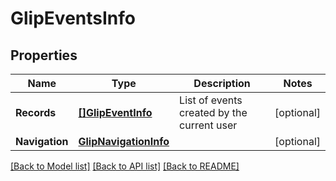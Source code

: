 # GlipEventsInfo

## Properties

Name | Type | Description | Notes
------------ | ------------- | ------------- | -------------
**Records** | [**[]GlipEventInfo**](GlipEventInfo.md) | List of events created by the current user | [optional] 
**Navigation** | [**GlipNavigationInfo**](GlipNavigationInfo.md) |  | [optional] 

[[Back to Model list]](../README.md#documentation-for-models) [[Back to API list]](../README.md#documentation-for-api-endpoints) [[Back to README]](../README.md)


